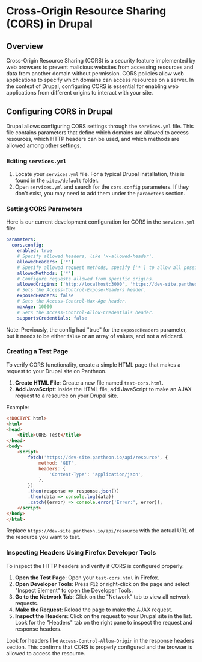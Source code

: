 
# Cross-Origin Resource Sharing (CORS) in Drupal

## Overview

Cross-Origin Resource Sharing (CORS) is a security feature implemented by web browsers to prevent malicious websites from accessing resources and data from another domain without permission. CORS policies allow web applications to specify which domains can access resources on a server. In the context of Drupal, configuring CORS is essential for enabling web applications from different origins to interact with your site.

## Configuring CORS in Drupal

Drupal allows configuring CORS settings through the `services.yml` file. This file contains parameters that define which domains are allowed to access resources, which HTTP headers can be used, and which methods are allowed among other settings.

### Editing `services.yml`

1. Locate your `services.yml` file. For a typical Drupal installation, this is found in the `sites/default` folder.
2. Open `services.yml` and search for the `cors.config` parameters. If they don't exist, you may need to add them under the `parameters` section.

### Setting CORS Parameters

Here is our current development configuration for CORS in the `services.yml` file:

```yaml
parameters:
  cors.config:
    enabled: true
    # Specify allowed headers, like 'x-allowed-header'.
    allowedHeaders: ['*']
    # Specify allowed request methods, specify ['*'] to allow all possible ones.
    allowedMethods: ['*']
    # Configure requests allowed from specific origins.
    allowedOrigins: ['http://localhost:3000', 'https://dev-site.pantheon.io']
    # Sets the Access-Control-Expose-Headers header.
    exposedHeaders: false
    # Sets the Access-Control-Max-Age header.
    maxAge: 10000
    # Sets the Access-Control-Allow-Credentials header.
    supportsCredentials: false
```

Note: Previously, the config had "true" for the `exposedHeaders` parameter, but it needs to be either `false` or an array of values, and not a wildcard.

### Creating a Test Page

To verify CORS functionality, create a simple HTML page that makes a request to your Drupal site on Pantheon.

1. **Create HTML File**: Create a new file named `test-cors.html`.
2. **Add JavaScript**: Inside the HTML file, add JavaScript to make an AJAX request to a resource on your Drupal site.

Example:

```html
<!DOCTYPE html>
<html>
<head>
    <title>CORS Test</title>
</head>
<body>
    <script>
        fetch('https://dev-site.pantheon.io/api/resource', {
            method: 'GET',
            headers: {
                'Content-Type': 'application/json',
            },
        })
        .then(response => response.json())
        .then(data => console.log(data))
        .catch((error) => console.error('Error:', error));
    </script>
</body>
</html>
```

Replace `https://dev-site.pantheon.io/api/resource` with the actual URL of the resource you want to test.

### Inspecting Headers Using Firefox Developer Tools

To inspect the HTTP headers and verify if CORS is configured properly:

1. **Open the Test Page**: Open your `test-cors.html` in Firefox.
2. **Open Developer Tools**: Press `F12` or right-click on the page and select "Inspect Element" to open the Developer Tools.
3. **Go to the Network Tab**: Click on the "Network" tab to view all network requests.
4. **Make the Request**: Reload the page to make the AJAX request.
5. **Inspect the Headers**: Click on the request to your Drupal site in the list. Look for the "Headers" tab on the right pane to inspect the request and response headers.

Look for headers like `Access-Control-Allow-Origin` in the response headers section. This confirms that CORS is properly configured and the browser is allowed to access the resource.

